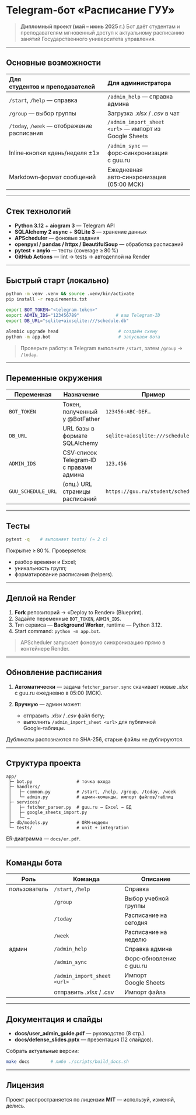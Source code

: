 # Telegram‑бот «Расписание ГУУ»

> **Дипломный проект (май – июнь 2025 г.)**
> Бот даёт студентам и преподавателям мгновенный доступ к актуальному расписанию занятий Государственного университета управления.

---

## Основные возможности

| Для студентов и преподавателей             | Для администратора                                    |
| :----------------------------------------- | :---------------------------------------------------- |
| `/start`, `/help` — справка                | `/admin_help` — справка админа                        |
| `/group` — выбор группы                    | Загрузка *.xlsx* / *.csv* в чат                       |
| `/today`, `/week` — отображение расписания | `/admin_import_sheet <url>` — импорт из Google Sheets |
| Inline‑кнопки «день/неделя ±1»             | `/admin_sync` — форс‑синхронизация с guu.ru           |
| Markdown‑формат сообщений                  | Ежедневная авто‑синхронизация (05:00 МСК)             |

---

## Стек технологий

* **Python 3.12** + **aiogram 3** — Telegram API
* **SQLAlchemy 2 async** + **SQLite 3** — хранение данных
* **APScheduler** — фоновые задания
* **openpyxl / pandas / httpx / BeautifulSoup** — обработка расписаний
* **pytest + anyio** — тесты (coverage ≥ 80 %)
* **GitHub Actions** — lint → tests → автодеплой на Render

---

## Быстрый старт (локально)

```bash
python -m venv .venv && source .venv/bin/activate
pip install -r requirements.txt

export BOT_TOKEN="<telegram‑token>"
export ADMIN_IDS="123456789"              # ваш Telegram‑ID
export DB_URL="sqlite+aiosqlite:///schedule.db"

alembic upgrade head                       # создаём схему
python -m app.bot                          # запускаем бота
```

> Проверьте работу: в Telegram выполните `/start`, затем `/group` → `/today`.

---

## Переменные окружения

| Переменная         | Назначение                              | Пример                             |
| ------------------ | --------------------------------------- | ---------------------------------- |
| `BOT_TOKEN`        | Токен, полученный у @BotFather          | `123456:ABC-DEF…`                  |
| `DB_URL`           | URL базы в формате SQLAlchemy           | `sqlite+aiosqlite:///schedule.db`  |
| `ADMIN_IDS`        | CSV‑список Telegram‑ID с правами админа | `123,456`                          |
| `GUU_SCHEDULE_URL` | (опц.) URL страницы расписаний          | `https://guu.ru/student/schedule/` |

---

## Тесты

```bash
pytest -q    # выполняет tests/ (≈ 2 с)
```

Покрытие ≥ 80 %. Проверяется:

* разбор времени и Excel;
* уникальность групп;
* форматирование расписания (helpers).

---

## Деплой на Render

1. **Fork** репозиторий → «Deploy to Render» (Blueprint).
2. Задайте переменные `BOT_TOKEN`, `ADMIN_IDS`.
3. Тип сервиса — **Background Worker**, runtime — Python 3.12.
4. Start command: `python -m app.bot`.

> APScheduler запускает фоновую синхронизацию прямо в контейнере Render.

---

## Обновление расписания

1. **Автоматически** — задача `fetcher_parser.sync` скачивает новые *.xlsx* с guu.ru ежедневно в 05:00 (МСК).
2. **Вручную** — админ может:

   * отправить *.xlsx* / *.csv* файл боту;
   * выполнить `/admin_import_sheet <url>` для публичной Google‑таблицы.

Дубликаты распознаются по SHA‑256, старые файлы не дублируются.

---

## Структура проекта

```
app/
 ├─ bot.py                 # точка входа
 ├─ handlers/
 │   ├─ common.py          # /start, /help, /group, /today, /week
 │   └─ admin.py           # админ‑команды, импорт файлов/таблиц
 ├─ services/
 │   ├─ fetcher_parser.py  # guu.ru → Excel → БД
 │   ├─ google_sheets_import.py
 │   └─ …
 ├─ db/models.py           # ORM‑модели
 └─ tests/                 # unit + integration
```

ER‑диаграмма — `docs/er.pdf`.

---

## Команды бота

| Роль            | Команда                     | Описание                 |
| --------------- | --------------------------- | ------------------------ |
| пользователь | `/start`, `/help`           | Справка                  |
|                 | `/group`                    | Выбор учебной группы     |
|                 | `/today`                    | Расписание на сегодня    |
|                 | `/week`                     | Расписание на неделю     |
| админ       | `/admin_help`               | Справка админа           |
|                 | `/admin_sync`               | Форс‑обновление с guu.ru |
|                 | `/admin_import_sheet <url>` | Импорт Google Sheets     |
|                 | отправить *.xlsx* / *.csv*  | Импорт файла             |

---

## Документация и слайды

* **docs/user\_admin\_guide.pdf** — руководство (8 стр.).
* **docs/defense\_slides.pptx** — презентация (12 слайдов).

Собрать актуальные версии:

```bash
make docs        # либо ./scripts/build_docs.sh
```

---

## Лицензия

Проект распространяется по лицензии **MIT** — используй, изменяй, делись.

